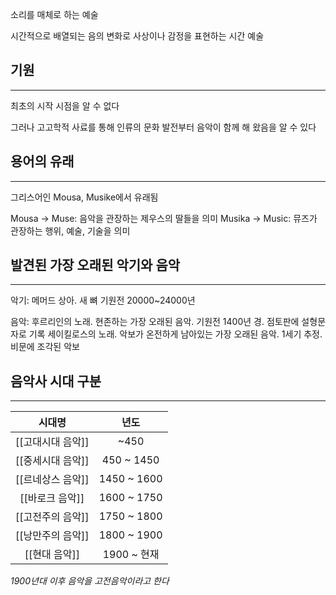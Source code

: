 
소리를 매체로 하는 예술

시간적으로 배열되는 음의 변화로 사상이나 감정을 표현하는 시간 예술


## 기원
---
최초의 시작 시점을 알 수 없다

그러나 고고학적 사료를 통해 인류의 문화 발전부터 음악이 함께 해 왔음을 알 수 있다



## 용어의 유래
----
그리스어인 Mousa, Musike에서 유래됨

Mousa $\rightarrow$ Muse: 음악을 관장하는 제우스의 딸들을 의미
Musika $\rightarrow$ Music: 뮤즈가 관장하는 행위, 예술, 기술을 의미


## 발견된 가장 오래된 악기와 음악
---
악기: 메머드 상아. 새 뼈 기원전 20000~24000년

음악: 후르리인의 노래. 현존하는 가장 오래된 음악. 기원전 1400년 경. 점토판에 설형문자로 기록
        세이킬로스의 노래. 악보가 온전하게 남아있는 가장 오래된 음악. 1세기 추정. 비문에 조각된 악보


## 음악사 시대 구분
--- 
|      시대명       |    년도     |
|:-----------------:|:-----------:|
|   [[고대시대 음악]]    |    ~450     |
|   [[중세시대 음악]]    | 450 ~ 1450  |
| [[르네상스 음악]] | 1450 ~ 1600 |
|  [[바로크 음악]]  | 1600 ~ 1750 |
| [[고전주의 음악]] | 1750 ~ 1800 |
| [[낭만주의 음악]] | 1800 ~ 1900 |
|   [[현대 음악]]   | 1900 ~ 현재 |

*1900년대 이후 음악을 고전음악이라고 한다*
